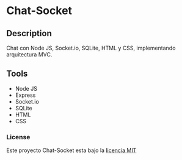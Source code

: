 # Chat-Socket

## Description

Chat con Node JS, Socket.io, SQLite, HTML y CSS, implementando arquitectura MVC.

## Tools

- Node JS
- Express
- Socket.io
- SQLite
- HTML
- CSS

### License

Este proyecto Chat-Socket esta bajo la [licencia MIT](https://opensource.org/licenses/MIT)
